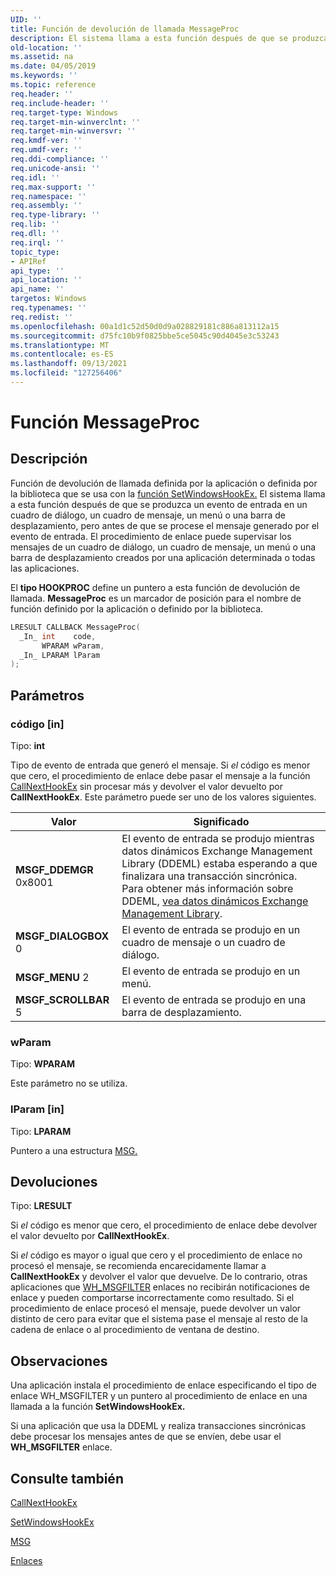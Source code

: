 ```yaml
---
UID: ''
title: Función de devolución de llamada MessageProc
description: El sistema llama a esta función después de que se produzca un evento de entrada en un cuadro de diálogo, un cuadro de mensaje, un menú o una barra de desplazamiento. | Función de devolución de llamada MessageProc
old-location: ''
ms.assetid: na
ms.date: 04/05/2019
ms.keywords: ''
ms.topic: reference
req.header: ''
req.include-header: ''
req.target-type: Windows
req.target-min-winverclnt: ''
req.target-min-winversvr: ''
req.kmdf-ver: ''
req.umdf-ver: ''
req.ddi-compliance: ''
req.unicode-ansi: ''
req.idl: ''
req.max-support: ''
req.namespace: ''
req.assembly: ''
req.type-library: ''
req.lib: ''
req.dll: ''
req.irql: ''
topic_type:
- APIRef
api_type: ''
api_location: ''
api_name: ''
targetos: Windows
req.typenames: ''
req.redist: ''
ms.openlocfilehash: 00a1d1c52d50d0d9a028829181c886a813112a15
ms.sourcegitcommit: d75fc10b9f0825bbe5ce5045c90d4045e3c53243
ms.translationtype: MT
ms.contentlocale: es-ES
ms.lasthandoff: 09/13/2021
ms.locfileid: "127256406"
---
```

# <a name="messageproc-function"></a>Función MessageProc

## <a name="description"></a>Descripción

Función de devolución de llamada definida por la aplicación o definida por la biblioteca que se usa con la [función SetWindowsHookEx.](/windows/desktop/api/winuser/nf-winuser-setwindowshookexw)
El sistema llama a esta función después de que se produzca un evento de entrada en un cuadro de diálogo, un cuadro de mensaje, un menú o una barra de desplazamiento, pero antes de que se procese el mensaje generado por el evento de entrada.
El procedimiento de enlace puede supervisar los mensajes de un cuadro de diálogo, un cuadro de mensaje, un menú o una barra de desplazamiento creados por una aplicación determinada o todas las aplicaciones.

El **tipo HOOKPROC** define un puntero a esta función de devolución de llamada.
**MessageProc** es un marcador de posición para el nombre de función definido por la aplicación o definido por la biblioteca.

```cpp
LRESULT CALLBACK MessageProc(
  _In_ int    code,
       WPARAM wParam,
  _In_ LPARAM lParam
);
```

## <a name="parameters"></a>Parámetros

### <a name="code-in"></a>código [in]

Tipo: **int**

Tipo de evento de entrada que generó el mensaje.
Si *el* código es menor que cero, el procedimiento de enlace debe pasar el mensaje a la función [CallNextHookEx](/windows/desktop/api/winuser/nf-winuser-callnexthookex) sin procesar más y devolver el valor devuelto por **CallNextHookEx**.
Este parámetro puede ser uno de los valores siguientes.

| Valor | Significado |
|-------|---------|
| **MSGF_DDEMGR** 0x8001 | El evento de entrada se produjo mientras datos dinámicos Exchange Management Library (DDEML) estaba esperando a que finalizara una transacción sincrónica. Para obtener más información sobre DDEML, [vea datos dinámicos Exchange Management Library](../dataxchg/dynamic-data-exchange-management-library.md). |
| **MSGF_DIALOGBOX** 0 | El evento de entrada se produjo en un cuadro de mensaje o un cuadro de diálogo. |
| **MSGF_MENU** 2 | El evento de entrada se produjo en un menú. |
| **MSGF_SCROLLBAR** 5 | El evento de entrada se produjo en una barra de desplazamiento. |

### <a name="wparam"></a>wParam

Tipo: **WPARAM**

Este parámetro no se utiliza.

### <a name="lparam-in"></a>lParam [in]

Tipo: **LPARAM**

Puntero a una estructura [MSG.](/windows/win32/api/winuser/ns-winuser-msg)

## <a name="returns"></a>Devoluciones

Tipo: **LRESULT**

Si *el* código es menor que cero, el procedimiento de enlace debe devolver el valor devuelto por **CallNextHookEx**.

Si *el* código es mayor o igual que cero y el procedimiento de enlace no procesó el mensaje, se recomienda encarecidamente llamar a **CallNextHookEx** y devolver el valor que devuelve. De lo contrario, otras aplicaciones que [WH_MSGFILTER](about-hooks.md) enlaces no recibirán notificaciones de enlace y pueden comportarse incorrectamente como resultado.
Si el procedimiento de enlace procesó el mensaje, puede devolver un valor distinto de cero para evitar que el sistema pase el mensaje al resto de la cadena de enlace o al procedimiento de ventana de destino.

## <a name="remarks"></a>Observaciones

Una aplicación instala el procedimiento de  enlace especificando el tipo de enlace WH_MSGFILTER y un puntero al procedimiento de enlace en una llamada a la función **SetWindowsHookEx.**

Si una aplicación que usa la DDEML y realiza transacciones sincrónicas debe procesar los mensajes antes de que se envíen, debe usar el **WH_MSGFILTER** enlace.

## <a name="see-also"></a>Consulte también

[CallNextHookEx](/windows/desktop/api/winuser/nf-winuser-callnexthookex)

[SetWindowsHookEx](/windows/desktop/api/winuser/nf-winuser-setwindowshookexw)

[MSG](/windows/win32/api/winuser/ns-winuser-msg)

[Enlaces](hooks.md)
